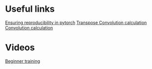 # Useful links

[Ensuring reproducibility in pytorch](https://learnopencv.com/ensuring-training-reproducibility-in-pytorch/)
[Transpose Convolution calculation](https://pytorch.org/docs/stable/generated/torch.nn.ConvTranspose2d.html)
[Convolution calculation](https://pytorch.org/docs/stable/generated/torch.nn.Conv2d.html)


# Videos
[Beginner training](https://www.youtube.com/watch?v=c36lUUr864M&t=13177s)
